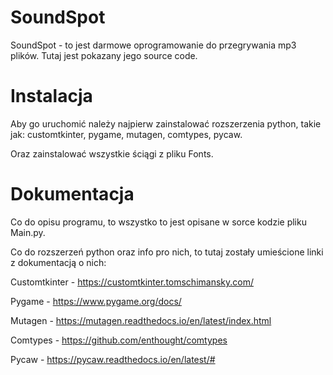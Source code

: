 # SoundSpot

SoundSpot - to jest darmowe oprogramowanie do przegrywania mp3 plików. Tutaj jest pokazany jego source code.

# Instalacja

Aby go uruchomić należy najpierw zainstalować rozszerzenia python, takie jak:
customtkinter,
pygame, 
mutagen, 
comtypes, 
pycaw.

Oraz zainstalować wszystkie ściągi z pliku Fonts.

# Dokumentacja

Co do opisu programu, to wszystko to jest opisane w sorce kodzie pliku Main.py.

Co do rozszerzeń python oraz info pro nich, to tutaj zostały umieścione linki z dokumentacją o nich:

Customtkinter - https://customtkinter.tomschimansky.com/

Pygame - https://www.pygame.org/docs/

Mutagen - https://mutagen.readthedocs.io/en/latest/index.html

Comtypes - https://github.com/enthought/comtypes

Pycaw - https://pycaw.readthedocs.io/en/latest/#
